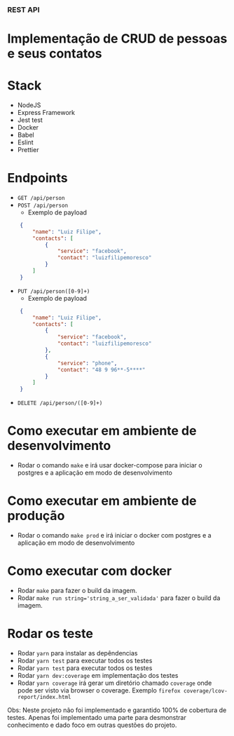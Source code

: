 ### REST API

# Implementação de CRUD de pessoas e seus contatos

# Stack
- NodeJS
- Express Framework
- Jest test
- Docker
- Babel
- Eslint
- Prettier

# Endpoints
- ```GET /api/person```
- ```POST /api/person```
   - Exemplo de payload
```json
	{
		"name": "Luiz Filipe",
		"contacts": [
			{
				"service": "facebook",
				"contact": "luizfilipemoresco"
			}
		]
	}
```
- ```PUT /api/person([0-9]+)```
   - Exemplo de payload
```json
	{
		"name": "Luiz Filipe",
		"contacts": [
			{
				"service": "facebook",
				"contact": "luizfilipemoresco"
			},
			{
				"service": "phone",
				"contact": "48 9 96**-5****"
			}
		]
	}
```
- ```DELETE /api/person/([0-9]+)```

# Como executar em ambiente de desenvolvimento
- Rodar o comando ```make``` e irá usar docker-compose para iniciar o postgres e a aplicação em modo de desenvolvimento

# Como executar em ambiente de produção
- Rodar o comando ```make prod``` e irá iniciar o docker com postgres e a aplicação em modo de desenvolvimento

# Como executar com docker
- Rodar ```make``` para fazer o build da imagem.
- Rodar ```make run string='string_a_ser_validada'``` para fazer o build da imagem.

# Rodar os teste
- Rodar ```yarn``` para instalar as depêndencias
- Rodar ```yarn test``` para executar todos os testes
- Rodar ```yarn test``` para executar todos os testes
- Rodar ```yarn dev:coverage``` em implementação dos testes
- Rodar ```yarn coverage``` irá gerar um diretório chamado  ```coverage``` onde pode ser visto via browser o coverage. Exemplo ```firefox coverage/lcov-report/index.html```

Obs: Neste projeto não foi implementado e garantido 100% de cobertura de testes. Apenas foi implementado uma parte para desmonstrar conhecimento e dado foco em outras questões do projeto.
